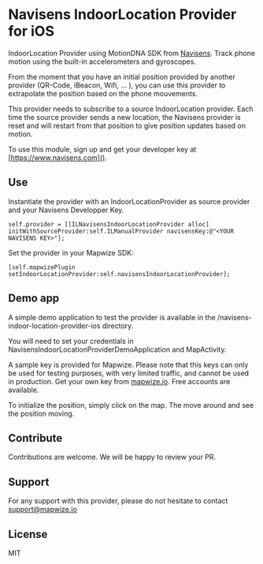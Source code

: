 # Navisens IndoorLocation Provider for iOS

IndoorLocation Provider using MotionDNA SDK from [Navisens](https://www.navisens.com). Track phone motion using the built-in accelerometers and gyroscopes.

From the moment that you have an initial position provided by another provider (QR-Code, iBeacon, Wifi, ... ), you can use this provider to extrapolate the position based on the phone mouvements.

This provider needs to subscribe to a source IndoorLocation provider. Each time the source provider sends a new location, the Navisens provider is reset and will restart from that position to give position updates based on motion.

To use this module, sign up and get your developer key at [https://www.navisens.com]().

## Use

Instantiate the provider with an IndoorLocationProvider as source provider and your Navisens Developper Key.
```
self.provider = [[ILNavisensIndoorLocationProvider alloc] initWithSourceProvider:self.ILManualProvider navisensKey:@"<YOUR NAVISENS KEY>"];
```

Set the provider in your Mapwize SDK:

```
[self.mapwizePlugin setIndoorLocationProvider:self.navisensIndoorLocationProvider];
```

## Demo app

A simple demo application to test the provider is available in the /navisens-indoor-location-provider-ios directory.

You will need to set your credentials in NavisensIndoorLocationProviderDemoApplication and MapActivity.

A sample key is provided for Mapwize. Please note that this keys can only be used for testing purposes, with very limited traffic, and cannot be used in production. Get your own key from [mapwize.io](https://www.mapwize.io). Free accounts are available.

To initialize the position, simply click on the map. The move around and see the position moving.

## Contribute

Contributions are welcome. We will be happy to review your PR.

## Support

For any support with this provider, please do not hesitate to contact [support@mapwize.io](mailto:support@mapwize.io)

## License

MIT
